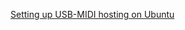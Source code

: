 [Setting up USB-MIDI hosting on Ubuntu](https://neuma.studio/raspberry-pi-as-usb-bluetooth-midi-host/)
